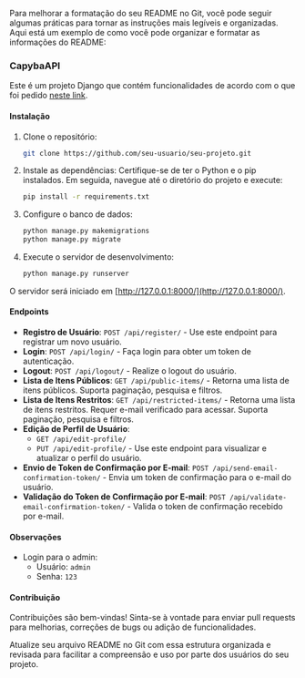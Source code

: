 Para melhorar a formatação do seu README no Git, você pode seguir algumas práticas para tornar as instruções mais legíveis e organizadas. Aqui está um exemplo de como você pode organizar e formatar as informações do README:

### CapybaAPI

Este é um projeto Django que contém funcionalidades de acordo com o que foi pedido [neste link](https://drive.google.com/drive/folders/1SjslUwT6F1GI1erBYdVCvMd0DBSVDUbQ).

#### Instalação

1. Clone o repositório:

    ```bash
    git clone https://github.com/seu-usuario/seu-projeto.git
    ```

2. Instale as dependências: Certifique-se de ter o Python e o pip instalados. Em seguida, navegue até o diretório do projeto e execute:

    ```bash
    pip install -r requirements.txt
    ```

3. Configure o banco de dados:

    ```bash
    python manage.py makemigrations
    python manage.py migrate
    ```

4. Execute o servidor de desenvolvimento:

    ```bash
    python manage.py runserver
    ```

O servidor será iniciado em [http://127.0.0.1:8000/](http://127.0.0.1:8000/).

#### Endpoints

- **Registro de Usuário**: `POST /api/register/` - Use este endpoint para registrar um novo usuário.
- **Login**: `POST /api/login/` - Faça login para obter um token de autenticação.
- **Logout**: `POST /api/logout/` - Realize o logout do usuário.
- **Lista de Itens Públicos**: `GET /api/public-items/` - Retorna uma lista de itens públicos. Suporta paginação, pesquisa e filtros.
- **Lista de Itens Restritos**: `GET /api/restricted-items/` - Retorna uma lista de itens restritos. Requer e-mail verificado para acessar. Suporta paginação, pesquisa e filtros.
- **Edição de Perfil de Usuário**:
  - `GET /api/edit-profile/`
  - `PUT /api/edit-profile/` - Use este endpoint para visualizar e atualizar o perfil do usuário.
- **Envio de Token de Confirmação por E-mail**: `POST /api/send-email-confirmation-token/` - Envia um token de confirmação para o e-mail do usuário.
- **Validação do Token de Confirmação por E-mail**: `POST /api/validate-email-confirmation-token/` - Valida o token de confirmação recebido por e-mail.

#### Observações

- Login para o admin: 
  - Usuário: `admin`
  - Senha: `123`

#### Contribuição

Contribuições são bem-vindas! Sinta-se à vontade para enviar pull requests para melhorias, correções de bugs ou adição de funcionalidades.

Atualize seu arquivo README no Git com essa estrutura organizada e revisada para facilitar a compreensão e uso por parte dos usuários do seu projeto.